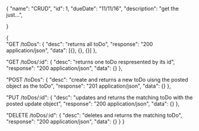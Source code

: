 { 
	"name": "CRUD", 
	"id": 1, 
	"dueDate": "11/11/16", 
	"description": "get the just...", 

}

{ 	
"GET /toDos": { 
	"desc": "returns all toDo", 
	"response": "200 application/json", 
	"data": [{}, {}, {}] 
},

"GET /toDos/:id": 
{ 
	"desc": "returns one toDo respresented by its id", 
	"response": "200 application/json", 
	"data": {} 
},

"POST /toDos": 
{ 
	"desc": "create and returns a new toDo uisng the posted object as the toDo", 
	"response": "201 application/json", 
	"data": {} 
},

"PUT /toDos/:id": 
{ 
	"desc": "updates and returns the matching toDo with the posted update object", 
	"response": "200 application/json", 
	"data": {} 
},

"DELETE /toDos/:id": 
{ 
	"desc": "deletes and returns the matching toDo", 
	"response": "200 application/json", 
	"data": {} 
} 
}